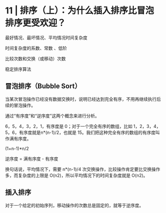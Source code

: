# 11 | 排序（上）：为什么插入排序比冒泡排序更受欢迎？

最好情况、最坏情况、平均情况时间复杂度

时间复杂度的系数、常数 、低阶

比较次数和交换（或移动）次数

稳定排序算法

## 冒泡排序（Bubble Sort）

当某次冒泡操作已经没有数据交换时，说明已经达到完全有序，不用再继续执行后续的冒泡操作。

通过“有序度”和“逆序度”这两个概念来进行分析。

6，5，4，3，2，1，有序度是 0；对于一个完全有序的数组，比如 1，2，3，4，5，6，有序度就是n*(n-1)/2，也就是 15。我们把这种完全有序的数组的有序度叫作满有序度。

(1+n-1)*n/2

逆序度 = 满有序度 - 有序度

换句话说，平均情况下，需要 n*(n-1)/4 次交换操作，比较操作肯定要比交换操作多，而复杂度的上限是 O(n2)，所以平均情况下的时间复杂度就是 O(n2)。

## 插入排序

对于一个给定的初始序列，移动操作的次数总是固定的，就等于逆序度。



